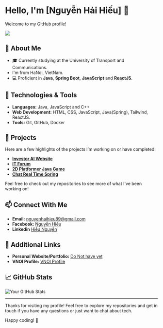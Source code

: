 # Hello, I'm [Nguyễn Hải Hiếu] 👋

Welcome to my GitHub profile!

![](https://komarev.com/ghpvc/?username=hina-kasumi)

## 🚀 About Me

- 🎓 Currently studying at the University of Transport and Communications.
- I'm from HaNoi, VietNam.
- 💻 Proficient in **Java**, **Spring Boot**, **JavaScript** and **ReactJS**.

## 🔧 Technologies & Tools

- **Languages:** Java, JavaScript and C++
- **Web Development:** HTML, CSS, JavaScript, Java(Spring), Tailwind, ReactJS.
- **Tools:** Git, GitHub, Docker

## 🌟 Projects

Here are a few highlights of the projects I’m working on or have completed:

- **[Investor AI Website](https://github.com/ltdungg/Investor-AI-Website)**
- **[IT Forum](https://github.com/hina-kasumi/IT_Forum)**
- **[2D Platformer Java Game](https://github.com/hina-kasumi/2D_Platformer_Java_Game)**
- **[Chat Real Time Spring](https://github.com/hina-kasumi/Chat_Real_Time_Spring)**

Feel free to check out my repositories to see more of what I've been working on!

## 📫 Connect With Me

- **Email:** [nguyenhaihieu89@gmail.com](mailto:nguyenhaihieu89@gmail.com)
- **Facebook:** [Nguyễn Hiếu](https://www.facebook.com/profile.php?id=100022548679159)
- **Linkedin** [Hiếu Nguyễn](https://www.linkedin.com/in/hieu-nguyen-913632331/)

## 🔗 Additional Links

- **Personal Website/Portfolio:** [Do Not have yet](https://your-portfolio.com)
- **VNOI Profile:** [VNOI Profile](https://oj.vnoi.info/user/HinaKasumi)

## 📈 GitHub Stats

![Your GitHub Stats](https://github-readme-stats.vercel.app/api?username=hina-kasumi&show_icons=true&hide_title=false&hide=prs&count_private=true&theme=radical)

---

Thanks for visiting my profile! Feel free to explore my repositories and get in touch if you have any questions or just want to chat about tech.

Happy coding! 🎉

